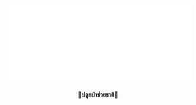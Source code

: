 <div align="center">
  <img src="https://raw.githubusercontent.com/jibhong/jibhong/master/metrics.svg" alt="Metrics">
  <br>
  <h3>🌳ปลูกป่าช่วยชาติ🌳</h3>
</div>

<!--
**Jibhong/Jibhong** is a ✨ _special_ ✨ repository because its `README.md` (this file) appears on your GitHub profile.

Here are some ideas to get you started:

- 🔭 I’m currently working on ...
- 🌱 I’m currently learning ...
- 👯 I’m looking to collaborate on ...
- 🤔 I’m looking for help with ...
- 💬 Ask me about ...
- 📫 How to reach me: ...
- 😄 Pronouns: ...
- ⚡ Fun fact: ...
-->
